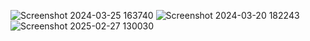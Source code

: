 ![Screenshot 2024-03-25 163740](https://github.com/user-attachments/assets/008238c7-1502-4c90-b5b4-f39c117c7940)
![Screenshot 2024-03-20 182243](https://github.com/user-attachments/assets/2136a476-d90b-4026-8fb6-a6417666e4f2)
![Screenshot 2025-02-27 130030](https://github.com/user-attachments/assets/5b1d5a97-4bad-4cb5-9b0f-7d9d7df508d8)
